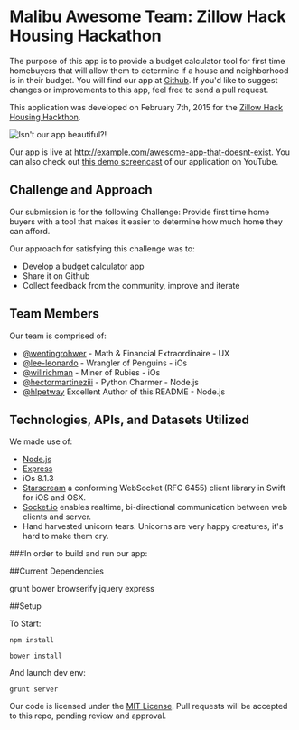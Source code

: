 
# Malibu Awesome Team: Zillow Hack Housing Hackathon

The purpose of this app is to provide a budget calculator tool for first time homebuyers 
that will allow them to determine if a house and neighborhood is in their budget. 
You will find our app at [Github](https://github.com/Malibu-Awesome). 
If you'd like to suggest changes or improvements to this app, feel free to send a pull request.

This application was developed on February 7th, 2015 for the [Zillow Hack Housing Hackthon](http://investors.zillow.com/releasedetail.cfm?ReleaseID=892685).

![Isn't our app beautiful?!](http://slaw.me/blog/wp-content/uploads/2011/12/kitten.jpg)

Our app is live at http://example.com/awesome-app-that-doesnt-exist. You can also check out [this demo screencast](https://www.youtube.com/watch?v=dQw4w9WgXcQ) of our application on YouTube.

## Challenge and Approach

Our submission is for the following Challenge: 
Provide first time home buyers with a tool that makes it easier to determine how much home they can afford.

Our approach for satisfying this challenge was to:

- Develop a budget calculator app
- Share it on Github
- Collect feedback from the community, improve and iterate

## Team Members

Our team is comprised of:

- [@wentingrohwer](https://github.com/wentingrohwer) - Math & Financial Extraordinaire - UX
- [@lee-leonardo](https://github.com/lee-leonardo) - Wrangler of Penguins - iOs
- [@willrichman](https://github.com/willrichman) - Miner of Rubies - iOs
- [@hectormartineziii](https://github.com/hectormartineziii) - Python Charmer - Node.js
- [@hlpetway](https://github.com/hlpetway) Excellent Author of this README - Node.js

## Technologies, APIs, and Datasets Utilized

We made use of:

- [Node.js](http://nodejs.org/)
- [Express](http://expressjs.com/)
- iOs 8.1.3
- [Starscream](https://github.com/daltoniam/starscream) a conforming WebSocket (RFC 6455) client library in Swift for iOS and OSX.
- [Socket.io](http://socket.io/) enables realtime, bi-directional communication between web clients and server.
- Hand harvested unicorn tears. Unicorns are very happy creatures, it's hard to make them cry.

###In order to build and run our app:

##Current Dependencies

grunt
bower
browserify
jquery
express

##Setup

To Start:

```npm install```


```bower install```

And launch dev env:

```grunt server```

Our code is licensed under the [MIT License](LICENSE.md). Pull requests will be accepted to this repo, pending review and approval.
